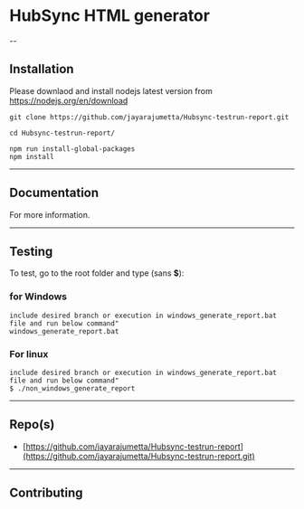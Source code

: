 HubSync HTML generator
==

--

## Installation

Please downlaod and install nodejs latest version from https://nodejs.org/en/download 

```
git clone https://github.com/jayarajumetta/Hubsync-testrun-report.git

cd Hubsync-testrun-report/

npm run install-global-packages
npm install
```

* * *

## Documentation

For more information.

* * *

## Testing

To test, go to the root folder and type (sans __$__):

### for Windows
    include desired branch or execution in windows_generate_report.bat file and run below command"
    windows_generate_report.bat
### For linux
    include desired branch or execution in windows_generate_report.bat file and run below command"
    $ ./non_windows_generate_report
   
* * *
 
## Repo(s)

* [https://github.com/jayarajumetta/Hubsync-testrun-report](https://github.com/jayarajumetta/Hubsync-testrun-report.git)

* * *

## Contributing
